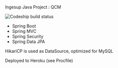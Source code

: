 Ingesup Java Project : QCM

![](https://codeship.com/projects/120116/status?branch=master "Codeship build status")

- Spring Boot
- Spring MVC
- Spring Security
- Spring Data JPA

HikariCP is used as DataSource, optimized for MySQL

Deployed to Heroku (see Procfile)
